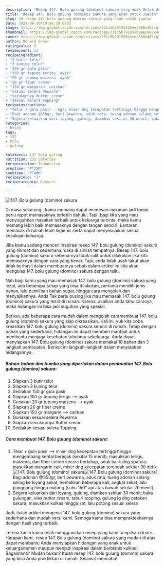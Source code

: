 ```yaml
---
description: "Resep 147. Bolu gulung (domino) sakura yang enak Untuk Jualan"
title: "Resep 147. Bolu gulung (domino) sakura yang enak Untuk Jualan"
slug: 40-resep-147-bolu-gulung-domino-sakura-yang-enak-untuk-jualan
date: 2021-06-20T19:08:38.083Z
image: https://img-global.cpcdn.com/recipes/231c5b791956b8ee/680x482cq70/147-bolu-gulung-domino-sakura-foto-resep-utama.jpg
thumbnail: https://img-global.cpcdn.com/recipes/231c5b791956b8ee/680x482cq70/147-bolu-gulung-domino-sakura-foto-resep-utama.jpg
cover: https://img-global.cpcdn.com/recipes/231c5b791956b8ee/680x482cq70/147-bolu-gulung-domino-sakura-foto-resep-utama.jpg
author: Donald Greer
ratingvalue: 5
reviewcount: 11
recipeingredient:
- "3 butir telur"
- "3 kuning telur"
- "150 gr gula pasir"
- "150 gr tepung terigu  ayak"
- "20 gr tepung maizena  ayak"
- "20 gr fiber creme"
- "150 gr margarin  cairkan"
- "sesuai selera Pewarna"
- "secukupnya Butter cream"
- "sesuai selera Topping"
recipeinstructions:
- "Telur + gula pasir --&gt; mixer dng kecepatan tertinggi hingga mengembang kental berjejak (sekitar 15 menit); masukkan terigu, maizena, dan fiber creme secara bertahap, aduk balik dng spatula; masukkan margarin cair, mixer dng kecepatan terendah sekitar 30 detik"
- "Bagi adonan @350gr, beri pewarna, aduk rata, tuang adonan selang seling ke loyang sekat, hentakkan beberapa kali, angkat sekat, lalu panggang hingga matang (suhu 150° api atas bawah sekitar 20 menit)"
- "Segera keluarkan dari loyang, gulung, diamkan sekitar 30 menit; buka gulungan, oles butter cream, taburi topping, gulung lg dng cetakan sakura, masukkan kulkas hingga set, lalu potong sesuai selera"
categories:
- Resep
tags:
- 147
- bolu
- gulung

katakunci: 147 bolu gulung 
nutrition: 233 calories
recipecuisine: Indonesian
preptime: "PT25M"
cooktime: "PT48M"
recipeyield: "1"
recipecategory: Dessert

---
```



![147. Bolu gulung (domino) sakura](https://img-global.cpcdn.com/recipes/231c5b791956b8ee/680x482cq70/147-bolu-gulung-domino-sakura-foto-resep-utama.jpg)

Di masa  sekarang , kamu memang dapat memesan makanan jadi tanpa perlu repot memasaknya terlebih dahulu. Tapi, bagi kita yang mau menyuguhkan masakan terbaik untuk keluarga tercinta, maka kamu memang lebih baik memasaknya dengan tangan sendiri. Lantaran, memasak di rumah lebih higienis serta dapat menyesuaikan sesuai kesukaan keluarga.

Jika kamu sedang mencari inspirasi resep 147. bolu gulung (domino) sakura yang nikmat dan sederhana,maka di sinilah tempatnya. Resep 147. bolu gulung (domino) sakura  sebenarnya tidak sulit untuk dilakukan jika kita memasaknya dengan cara yang benar. Tapi, anda tidak usah takut akan tidak berhasil dalam membuatnya 
sebab dalam artikel ini kita akan mengulas 147. bolu gulung (domino) sakura dengan teliti.  



Nah bagi kamu yang mau memasak 147. bolu gulung (domino) sakura yang lezat, ada beberapa tahap yang bisa dilakukan, pertama memilih jenis bahan, lalu pemilihan bahan segar, hingga cara mengolah dan menyajikannya. Anda Tak perlu pusing jika mau memasak 147. bolu gulung (domino) sakura yang lezat di rumah. Karena, asalkan anda  tahu caranya, maka hidangan ini bisa jadi suguhan yang spesial.

Berikut, ada beberapa cara mudah dalam mengolah caramembuat 147. bolu gulung (domino) sakura yang siap dikreasikan. Kali ini, yuk kita coba kreasikan 147. bolu gulung (domino) sakura sendiri di rumah. Tetap dengan bahan yang sederhana, hidangan ini dapat memberi manfaat untuk membantu menjaga kesehatan tubuhmu sekeluarga. Anda dapat menyiapkan 147. Bolu gulung (domino) sakura memakai 10 bahan dan 3 langkah pembuatan. Berikut ini langkah-langkah dalam menyiapkan hidangannya.

<!--inarticleads1-->

##### Bahan-bahan dan bumbu yang diperlukan dalam pembuatan 147. Bolu gulung (domino) sakura:

1. Siapkan 3 butir telur
1. Siapkan 3 kuning telur
1. Sediakan 150 gr gula pasir
1. Siapkan 150 gr tepung terigu --&gt; ayak
1. Gunakan 20 gr tepung maizena --&gt; ayak
1. Siapkan 20 gr fiber creme
1. Siapkan 150 gr margarin --&gt; cairkan
1. Gunakan sesuai selera Pewarna
1. Siapkan secukupnya Butter cream
1. Sediakan sesuai selera Topping




<!--inarticleads2-->

##### Cara membuat 147. Bolu gulung (domino) sakura:

1. Telur + gula pasir --&gt; mixer dng kecepatan tertinggi hingga mengembang kental berjejak (sekitar 15 menit); masukkan terigu, maizena, dan fiber creme secara bertahap, aduk balik dng spatula; masukkan margarin cair, mixer dng kecepatan terendah sekitar 30 detik
<img src="https://img-global.cpcdn.com/steps/ac7e498ddd4f050c/160x128cq70/147-bolu-gulung-domino-sakura-langkah-memasak-1-foto.jpg" alt="147. Bolu gulung (domino) sakura"><img src="https://img-global.cpcdn.com/steps/1c78c44981bde378/160x128cq70/147-bolu-gulung-domino-sakura-langkah-memasak-1-foto.jpg" alt="147. Bolu gulung (domino) sakura">1. Bagi adonan @350gr, beri pewarna, aduk rata, tuang adonan selang seling ke loyang sekat, hentakkan beberapa kali, angkat sekat, lalu panggang hingga matang (suhu 150° api atas bawah sekitar 20 menit)
1. Segera keluarkan dari loyang, gulung, diamkan sekitar 30 menit; buka gulungan, oles butter cream, taburi topping, gulung lg dng cetakan sakura, masukkan kulkas hingga set, lalu potong sesuai selera




Jadi, itulah artikel mengenai  147. bolu gulung (domino) sakura  yang sederhana dan mudah versi kami. Semoga kamu bisa mempraktekkannya dengan hasil yang terbaik. 

Terima kasih kamu telah menggunakan resep yang kami tampilkan di sini. Harapan kami, resep  147. Bolu gulung (domino) sakura yang mudah di atas dapat membantu Anda menyiapkan hidangan yang enak untuk keluarga/teman maupun menjadi inspirasi dalam berbisnis kuliner. Bagaimana? Mudah bukan? Itulah resep 147. bolu gulung (domino) sakura yang bisa Anda praktikkan di rumah. Selamat mencoba!

